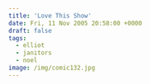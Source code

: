 ```yaml
---
title: 'Love This Show'
date: Fri, 11 Nov 2005 20:58:00 +0000
draft: false
tags:
  - elliot
  - janitors
  - noel
image: /img/comic132.jpg
---
```


